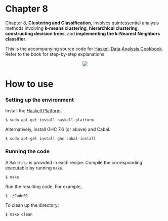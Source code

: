 # Chapter 8
Chapter 8, **Clustering and Classification**, involves quintessential analysis methods involving **k-means clustering**, **hierarchical clustering**, **constructing decision trees**, and **implementing the k-Nearest Neighbors classifier**.

This is the accompanying source code for [Haskell Data Analysis Cookbook](http://haskelldata.com).
Refer to the book for step-by-step explanations.

<p align="center"><a href="http://haskelldata.com" target="_blank"><img src="http://haskelldata.com/images/ch08.png"/></a></p>

# How to use

### Setting up the environment
Install the [Haskell Platform](http://www.haskell.org/platform/).

    $ sudo apt-get install haskell-platform

Alternatively, install GHC 7.6 (or above) and Cabal.

    $ sudo apt-get install ghc cabal-install

### Running the code
A `Makefile` is provided in each recipe. Compile the corresponding executable by running `make`.

    $ make

Run the resulting code. For example,

    $ ./Code01

To clean up the directory:

    $ make clean
